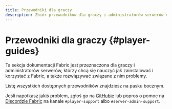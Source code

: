 ```yaml
---
title: Przewodniki dla graczy
description: Zbiór przewodników dla graczy i administratorów serwerów na temat instalowania i korzystania z Fabric.
---
```


# Przewodniki dla graczy {#player-guides}

Ta sekcja dokumentacji Fabric jest przeznaczona dla graczy i administratorów serwerów, którzy chcą się nauczyć jak zainstalować i korzystać z Fabric, a także rozwiązywać związane z nim problemy.

Listę wszystkich dostępnych przewodników znajdziesz na pasku bocznym.

Jeśli napotkasz jakiś problem, zgłoś go na [GitHubie](https://github.com/FabricMC/fabric-docs) lub poproś o pomoc na [Discordzie Fabric](https://discord.gg/v6v4pMv) na kanale `#player-support` albo `#server-admin-support`.

